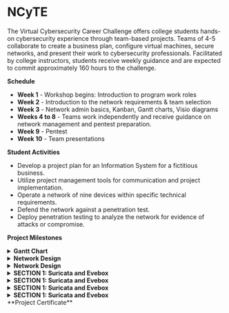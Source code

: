 # NCyTE

The Virtual Cybersecurity Career Challenge offers college students hands-on cybersecurity experience through team-based projects. Teams of 4-5 collaborate to create a business plan, configure virtual machines, secure networks, and present their work to cybersecurity professionals. Facilitated by college instructors, students receive weekly guidance and are expected to commit approximately 160 hours to the challenge.

**Schedule**
- **Week 1** - Workshop begins: Introduction to program work roles
- **Week 2** - Introduction to the network requirements & team selection
- **Week 3** - Network admin basics, Kanban, Gantt charts, Visio diagrams
- **Weeks 4 to 8** - Teams work independently and receive guidance on network management and pentest preparation.
- **Week 9** - Pentest
- **Week 10** - Team presentations

**Student Activities**
- Develop a project plan for an Information System for a fictitious business.
- Utilize project management tools for communication and project implementation.
- Operate a network of nine devices within specific technical requirements.
- Defend the network against a penetration test. 
- Deploy penetration testing to analyze the network for evidence of attacks or compromise.

**Project Milestones**
<details>
  <summary><b>Gantt Chart</b></summary>

Section1:
1. Install Suricata.
   
</details>

<details>
  <summary><b>Network Design</b></summary>

Section1:
1. Install Suricata.
   
</details>

<details>
  <summary><b>Network Design</b></summary>

Section1:
1. Install Suricata.
   
</details>

<details>
  <summary><b>SECTION 1: Suricata and Evebox</b></summary>

Section1:
1. Install Suricata.
   
</details>

<details>
  <summary><b>SECTION 1: Suricata and Evebox</b></summary>

Section1:
1. Install Suricata.
   
</details>

<details>
  <summary><b>SECTION 1: Suricata and Evebox</b></summary>

Section1:
1. Install Suricata.
   
</details>

<details>
  <summary><b>SECTION 1: Suricata and Evebox</b></summary>

Section1:
1. Install Suricata.
   
</details>
**Project Certificate**
